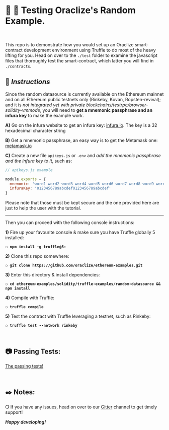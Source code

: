 # :wrench: :construction: Testing Oraclize's Random Example.

&nbsp;

This repo is to demonstrate how you would set up an Oraclize smart-contract development environment using Truffle to do most of the heavy lifting for you. Head on over to the `./test` folder to examine the javascript files that thoroughly test the smart-contract, which latter you will find in `./contracts`.

## :page_with_curl:  _Instructions_

Since the random datasource is currently available on the Ethereum mainnet and on all Ethereum public testnets only (Rinkeby, Kovan, Ropsten-revival); and it is *not integrated yet with private blockchains/testrpc/browser-solidity-vmmode*, you will need to **get a mnemonic passphrase and an infura key** to make the example work.

**A)** Go on the infura website to get an infura key: [infura.io](https://infura.io).
The key is a 32 hexadecimal character string

**B)** Get a mnemonic passphrase, an easy way is to get the Metamask one:
[metamask.io](https://metamask.io/)

**C)** Create a new file `apikeys.js` or `.env` and *add the mnemonic passphrase and the infura key to it*, such as:

```javascript
// apikeys.js example

module.exports = {
  mnemonic: 'word1 word2 word3 word4 word5 word6 word7 word8 word9 word10 word11 word12'
  infuraKey: '0123456789abcdef0123456789abcdef'
}
```

Please note that those must be kept secure and the one provided here are just to help the user with the tutorial.

---

Then you can proceed with the following console instructions:

**1)** Fire up your favourite console & make sure you have Truffle globally 5 installed:

__`❍ npm install -g truffle@5:`__

**2)** Clone this repo somewhere:

__`❍ git clone https://github.com/oraclize/ethereum-examples.git`__

**3)** Enter this directory & install dependencies:

__`❍ cd ethereum-examples/solidity/truffle-examples/random-datasource && npm install`__

**4)** Compile with Truffle:

__`❍ truffle compile`__

**5)** Test the contract with Truffle leveraging a testnet, such as Rinkeby:

__`❍ truffle test --network rinkeby`__

&nbsp;

## :camera: Passing Tests:

[The passing tests!](random-datasource-test.jpg)

&nbsp;

## :black_nib: Notes:

__❍__ If you have any issues, head on over to our [Gitter](https://gitter.im/oraclize/ethereum-api?raw=true) channel to get timely support!

__*Happy developing!*__
